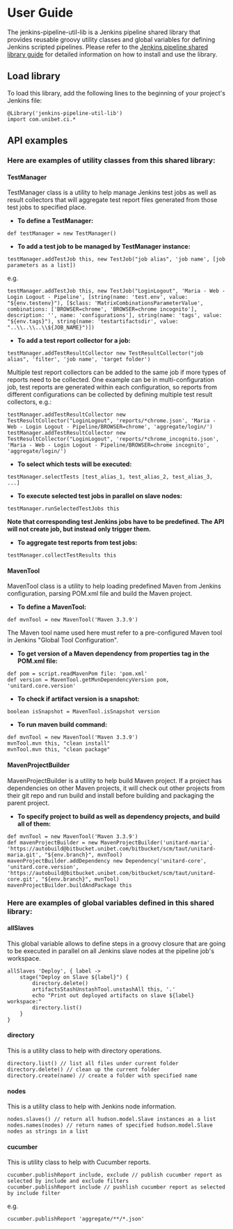 # User Guide

The jenkins-pipeline-util-lib is a Jenkins pipeline shared library that provides reusable groovy utility classes and global variables for defining Jenkins scripted pipelines. 
Please refer to the [Jenkins pipeline shared library guide](https://jenkins.io/doc/book/pipeline/shared-libraries/) for detailed information on how to install and use the library.

## Load library
To load this library, add the following lines to the beginning of your project's Jenkins file:
```
@Library('jenkins-pipeline-util-lib')
import com.unibet.ci.*
```

## API examples
### Here are examples of utility classes from this shared library:


#### __TestManager__
TestManager class is a utility to help manage Jenkins test jobs as well as result collectors that will aggregate test report files generated from those test jobs to specified place.

* __To define a TestManager:__
```
def testManager = new TestManager()
```
    
* __To add a test job to be managed by TestManager instance:__
```
testManager.addTestJob this, new TestJob("job alias", 'job name', [job parameters as a list])
```
e.g.
```
testManager.addTestJob this, new TestJob("LoginLogout", 'Maria - Web - Login Logout - Pipeline', [string(name: 'test.env', value: "${env.testenv}"), [$class: 'MatrixCombinationsParameterValue', combinations: ['BROWSER=chrome', 'BROWSER=chrome incognito'], description: '', name: 'configurations'], string(name: 'tags', value: "${env.tags}"), string(name: 'testartifactsdir', value: "..\\..\\..\\${JOB_NAME}")])
```

* __To add a test report collector for a job:__
```
testManager.addTestResultCollector new TestResultCollector("job alias", 'filter', 'job name', 'target folder')
```
Multiple test report collectors can be added to the same job if more types of reports need to be collected. One example can be in multi-configuration job, test reports are generated within each configuration, so reports from different configurations can be collected by defining multiple test result collectors, e.g.:
```
testManager.addTestResultCollector new TestResultCollector("LoginLogout", 'reports/*chrome.json', 'Maria - Web - Login Logout - Pipeline/BROWSER=chrome', 'aggregate/login/')
testManager.addTestResultCollector new TestResultCollector("LoginLogout", 'reports/*chrome_incognito.json', 'Maria - Web - Login Logout - Pipeline/BROWSER=chrome incognito', 'aggregate/login/')
```

* __To select which tests will be executed:__
```
testManager.selectTests [test_alias_1, test_alias_2, test_alias_3, ...]
```

* __To execute selected test jobs in parallel on slave nodes:__
```
testManager.runSelectedTestJobs this
```
__Note that corresponding test Jenkins jobs have to be predefined. The API will not create job, but instead only trigger them.__

* __To aggregate test reports from test jobs:__
```
testManager.collectTestResults this
```

#### __MavenTool__
MavenTool class is a utility to help loading predefined Maven from Jenkins configuration, parsing POM.xml file and build the Maven project.

* __To define a MavenTool:__
```
def mvnTool = new MavenTool('Maven 3.3.9')
```
The Maven tool name used here must refer to a pre-configured Maven tool in Jenkins "Global Tool Configuration".

* __To get version of a Maven dependency from properties tag in the POM.xml file:__
```
def pom = script.readMavenPom file: 'pom.xml'
def version = MavenTool.getMvnDependencyVersion pom, 'unitard.core.version'
```

* __To check if artifact version is a snapshot:__
```
boolean isSnapshot = MavenTool.isSnapshot version
```

* __To run maven build command:__
```
def mvnTool = new MavenTool('Maven 3.3.9')
mvnTool.mvn this, "clean install"
mvnTool.mvn this, "clean package"
```


#### __MavenProjectBuilder__
MavenProjectBuilder is a utility to help build Maven project. If a project has dependencies on other Maven projects, it will check out other projects from their git repo and run build and install before building and packaging the parent project.

* __To specify project to build as well as dependency projects, and build all of them:__
```
def mvnTool = new MavenTool('Maven 3.3.9')
def mavenProjectBuilder = new MavenProjectBuilder('unitard-maria', 'https://autobuild@bitbucket.unibet.com/bitbucket/scm/taut/unitard-maria.git', "${env.branch}", mvnTool)
mavenProjectBuilder.addDependency new Dependency('unitard-core', 'unitard.core.version', 'https://autobuild@bitbucket.unibet.com/bitbucket/scm/taut/unitard-core.git', "${env.branch}", mvnTool)
mavenProjectBuilder.buildAndPackage this
```

### Here are examples of global variables defined in this shared library:

#### __allSlaves__
This global variable allows to define steps in a groovy closure that are going to be executed in parallel on all Jenkins slave nodes at the pipeline job's workspace.
```
allSlaves 'Deploy', { label ->
    stage("Deploy on Slave ${label}") {
        directory.delete()
        artifactsStashUnstashTool.unstashAll this, '.'
        echo "Print out deployed artifacts on slave ${label} workspace:"
        directory.list()
    }
}
```

#### __directory__
This is a utility class to help with directory operations.
```
directory.list() // list all files under current folder
directory.delete() // clean up the current folder
directory.create(name) // create a folder with specified name
```

#### __nodes__
This is a utility class to help with Jenkins node information.
```
nodes.slaves() // return all hudson.model.Slave instances as a list
nodes.names(nodes) // return names of specified hudson.model.Slave nodes as strings in a list
```

#### __cucumber__
This is utility class to help with Cucumber reports.
```
cucumber.publishReport include, exclude // publish cucumber report as selected by include and exclude filters
cucumber.publishReport include // pushlish cucumber report as selected by include filter
```
e.g.
```
cucumber.publishReport 'aggregate/**/*.json'
```